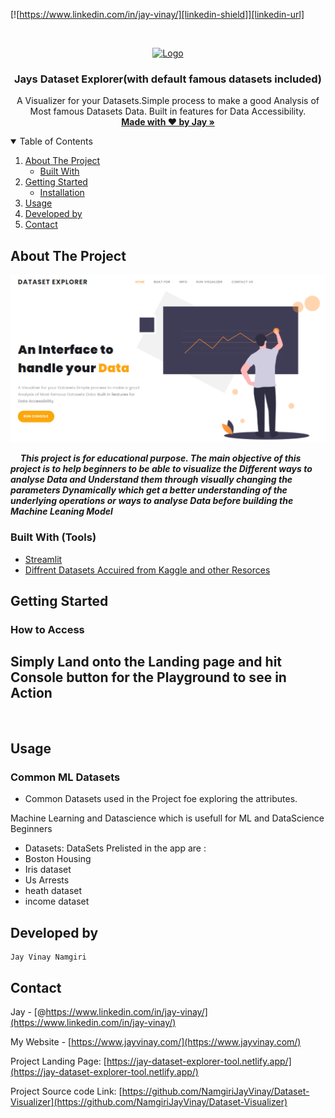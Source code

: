 <!--
*** Thanks for checking out the Best-README-Template. If you have a suggestion
*** that would make this better, please fork the repo and create a pull request
*** or simply open an issue with the tag "enhancement".
*** Thanks again! Now go create something AMAZING! :D
-->



<!-- PROJECT SHIELDS -->
<!--
*** I'm using markdown "reference style" links for readability.
*** Reference links are enclosed in brackets [ ] instead of parentheses ( ).
*** See the bottom of this document for the declaration of the reference variables
*** for contributors-url, forks-url, etc. This is an optional, concise syntax you may use.
*** https://www.markdownguide.org/basic-syntax/#reference-style-links
-->

[![https://www.linkedin.com/in/jay-vinay/][linkedin-shield]][linkedin-url]



<!-- PROJECT LOGO -->
<br />
<p align="center">
  <a href="https://github.com/othneildrew/Best-README-Template">
    <img src="logos.png" alt="Logo" width="80" height="80">
  </a>

  <h3 align="center">Jays Dataset Explorer(with default famous datasets included)</h3>

  <p align="center">
A Visualizer for your Datasets.Simple process to make a good Analysis of Most famous Datasets Data. Built in features for Data Accessibility.    <br />
    <a href="https://jay-dataset-explorer-tool.netlify.app/"><strong>Made with ♥ by Jay
 »</strong></a>
    
  </p>
</p>



<!-- TABLE OF CONTENTS -->
<details open="open">
  <summary>Table of Contents</summary>
  <ol>
    <li>
      <a href="#about-the-project">About The Project</a>
      <ul>
        <li><a href="#built-with">Built With</a></li>
      </ul>
    </li>
    <li>
      <a href="#getting-started">Getting Started</a>
      <ul>
        <li><a href="#installation">Installation</a></li>
      </ul>
    </li>
    <li><a href="#usage">Usage</a></li>
    <li><a href="#contributing">Developed by</a></li>
    <li><a href="#contact">Contact</a></li>

  </ol>
</details>



<!-- ABOUT THE PROJECT -->
## About The Project

[![Product Name Screen Shot][product-screenshot]](https://example.com)

&nbsp;&nbsp;&nbsp;&nbsp;*__This project is for educational purpose. The main objective of this project is to help beginners to be able to visualize the Different ways to analyse Data and Understand them through visually changing the parameters Dynamically which get a better understanding of the underlying operations or ways to analyse Data before building the Machine Leaning Model__*

### Built With (Tools)

* [Streamlit](https://streamlit.io/)
* [Diffrent Datasets Accuired from Kaggle and other Resorces](https://www.kaggle.com/datasets)


<!-- GETTING STARTED -->
## Getting Started

### How to Access

## Simply Land onto the Landing page and hit Console button for the Playground to see in Action
<br>


<!-- USAGE EXAMPLES -->
## Usage

### Common ML Datasets

+ Common Datasets used in the Project foe exploring the attributes.

 Machine Learning and Datascience which is usefull for ML and DataScience Beginners
+ Datasets: DataSets Prelisted in the app are :
+ Boston Housing
+ Iris dataset
+ Us Arrests
+ heath dataset
+ income dataset


<!-- CONTRIBUTING -->

## Developed by
    Jay Vinay Namgiri





<!-- CONTACT -->
## Contact

Jay - [@https://www.linkedin.com/in/jay-vinay/](https://www.linkedin.com/in/jay-vinay/)

My Website - [https://www.jayvinay.com/](https://www.jayvinay.com/)


Project  Landing Page: [https://jay-dataset-explorer-tool.netlify.app/](https://jay-dataset-explorer-tool.netlify.app/)

Project  Source code Link: [https://github.com/NamgiriJayVinay/Dataset-Visualizer](https://github.com/NamgiriJayVinay/Dataset-Visualizer)




<!-- MARKDOWN LINKS & IMAGES -->
<!-- https://www.markdownguide.org/basic-syntax/#reference-style-links -->
[contributors-shield]: https://img.shields.io/github/contributors/othneildrew/Best-README-Template.svg?style=for-the-badge
[contributors-url]: https://www.jayvinay.com/

[linkedin-shield]: https://img.shields.io/badge/-LinkedIn-black.svg?style=for-the-badge&logo=linkedin&colorB=555
[linkedin-url]: https://www.linkedin.com/in/jay-vinay/
[product-screenshot]: datasettheme.png
